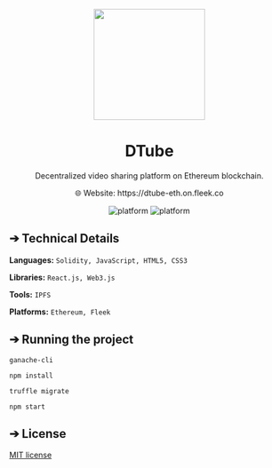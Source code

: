 <p align="center">
  <img align="center" src="https://github.com/AkhileshThite/DTube/blob/main/public/readme.png" width="200" height="200"></img>
</p>

<h1 align="center">DTube</h1>

<p aign="center">
  <p align="center">Decentralized video sharing platform on Ethereum blockchain.</p>
  <p align="center">🌐 Website: <a href="https://dtube-eth.on.fleek.co"></a>https://dtube-eth.on.fleek.co</p>
</p>

<div align="center">
  <img src="https://img.shields.io/github/repo-size/akhileshthite/DTube" alt="platform">
  <!--<img src="https://img.shields.io/github/v/release/AkhileshThite/DTube" alt="GitHub release" />-->
  <img src="https://img.shields.io/badge/Platform-Ethereum-purple.svg" alt="platform">
</div>

## ➔ Technical Details
**Languages:**
```Solidity, JavaScript, HTML5, CSS3```

**Libraries:** 
```React.js, Web3.js```

**Tools:** 
```IPFS```

**Platforms:** 
```Ethereum, Fleek```

## ➔ Running the project
```
ganache-cli

npm install

truffle migrate

npm start
```

## ➔ License
[MIT license](https://github.com/AkhileshThite/DTube/blob/main/LICENSE) 
